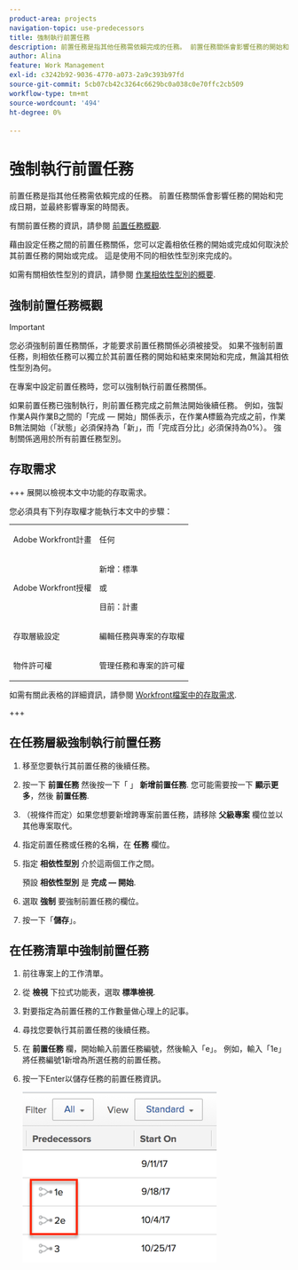 ```yaml
---
product-area: projects
navigation-topic: use-predecessors
title: 強制執行前置任務
description: 前置任務是指其他任務需依賴完成的任務。 前置任務關係會影響任務的開始和完成日期，並最終影響專案的時間表。
author: Alina
feature: Work Management
exl-id: c3242b92-9036-4770-a073-2a9c393b97fd
source-git-commit: 5cb07cb42c3264c6629bc0a038c0e70ffc2cb509
workflow-type: tm+mt
source-wordcount: '494'
ht-degree: 0%

---
```


# 強制執行前置任務

<!-- Audited: 2/2024 -->

前置任務是指其他任務需依賴完成的任務。 前置任務關係會影響任務的開始和完成日期，並最終影響專案的時間表。

有關前置任務的資訊，請參閱 [前置任務概觀](../../../manage-work/tasks/use-prdcssrs/predecessors-overview.md).

藉由設定任務之間的前置任務關係，您可以定義相依任務的開始或完成如何取決於其前置任務的開始或完成。 這是使用不同的相依性型別來完成的。

如需有關相依性型別的資訊，請參閱 [作業相依性型別的概要](../../../manage-work/tasks/use-prdcssrs/task-dependency-types.md).

## 強制前置任務概觀

>[!IMPORTANT]
>
>您必須強制前置任務關係，才能要求前置任務關係必須被接受。 如果不強制前置任務，則相依任務可以獨立於其前置任務的開始和結束來開始和完成，無論其相依性型別為何。

在專案中設定前置任務時，您可以強制執行前置任務關係。

如果前置任務已強制執行，則前置任務完成之前無法開始後續任務。 例如，強製作業A與作業B之間的「完成 — 開始」關係表示，在作業A標籤為完成之前，作業B無法開始（「狀態」必須保持為「新」，而「完成百分比」必須保持為0%）。 強制關係適用於所有前置任務型別。

## 存取需求

+++ 展開以檢視本文中功能的存取需求。

您必須具有下列存取權才能執行本文中的步驟：

<table style="table-layout:auto"> 
 <col> 
 <col> 
 <tbody> 
  <tr> 
   <td role="rowheader">Adobe Workfront計畫</td> 
   <td> <p>任何</p> </td> 
  </tr> 
  <tr> 
   <td role="rowheader">Adobe Workfront授權</td> 
   <td>
      <p>新增：標準</p> 
      <p>或</p>
      <p>目前：計畫</p>
   </td> 
  </tr> 
  <tr> 
   <td role="rowheader">存取層級設定</td> 
   <td> <p>編輯任務與專案的存取權</p> </td> 
  </tr> 
  <tr> 
   <td role="rowheader">物件許可權</td> 
   <td><p>管理任務和專案的許可權</p></td> 
  </tr> 
 </tbody> 
</table>

如需有關此表格的詳細資訊，請參閱 [Workfront檔案中的存取需求](/help/quicksilver/administration-and-setup/add-users/access-levels-and-object-permissions/access-level-requirements-in-documentation.md).

+++

## 在任務層級強制執行前置任務

1. 移至您要執行其前置任務的後續任務。
1. 按一下 **前置任務** 然後按一下「 」 **新增前置任務**. 您可能需要按一下 **顯示更多**，然後 **前置任務**.
1. （視條件而定）如果您想要新增跨專案前置任務，請移除 **父級專案** 欄位並以其他專案取代。
1. 指定前置任務或任務的名稱，在 **任務** 欄位。
1. 指定 **相依性型別** 介於這兩個工作之間。

   預設 **相依性型別** 是 **完成 — 開始**.

1. 選取 **強制** 要強制前置任務的欄位。
1. 按一下「**儲存**」。

## 在任務清單中強制前置任務

1. 前往專案上的工作清單。
1. 從 **檢視** 下拉式功能表，選取 **標準檢視**.

1. 對要指定為前置任務的工作數量做心理上的記事。
1. 尋找您要執行其前置任務的後續任務。
1. 在 **前置任務** 欄，開始輸入前置任務編號，然後輸入「e」。 例如，輸入「1e」將任務編號1新增為所選任務的前置任務。
1. 按一下Enter以儲存任務的前置任務資訊。

   ![前置任務_強制_in_list.png](assets/predecessor-enforced-in-list-350x308.png)
